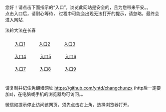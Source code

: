您好！请点击下面指示的“入口”，浏览此网站是安全的，且为您带来平安。。 <br/>
点击入口后，请耐心等待， 过程中可能会出现无法打开的提示，请忽略，最终会进入网站. </br>

法轮大法在长春<br/>
<div style="padding:10px"><a style="margin:20px" target="_blank" href="https://dmj6ayjdlw1db.cloudfront.net/2Qpsp?zrihx" id="ccLink1" rel="nofollow">入口1</a> <a target="_blank" style="margin:20px" href="https://dvpjecnr3w9lc.cloudfront.net/2Qpsp?oefjzru" id="ccLink2" rel="nofollow">入口2</a> <a style="margin:20px" target="_blank" href="https://d20hy923swckm9.cloudfront.net/2Qpsp?mypjxvfy" id="ccLink3" rel="nofollow">入口3</a></div>

<div style="padding:10px" ><a style="margin:20px" target="_blank" href="https://dmj6ayjdlw1db.cloudfront.net/2Qpsp?zrihx" id="ccLink4" rel="nofollow">入口4</a> <a style="margin:20px" href="https://dvpjecnr3w9lc.cloudfront.net/2Qpsp?oefjzru" target="_blank" id="ccLink5" rel="nofollow">入口5</a> <a style="margin:20px" href="https://d20hy923swckm9.cloudfront.net/2Qpsp?mypjxvfy" target="_blank" id="ccLink6" rel="nofollow">入口6</a></div>

<div style="padding:10px"><a style="margin:20px" target="_blank" href="https://dmj6ayjdlw1db.cloudfront.net/2Qpsp?zrihx" id="ccLink7" rel="nofollow">入口7</a> <a style="margin:20px" href="https://dvpjecnr3w9lc.cloudfront.net/2Qpsp?oefjzru" target="_blank" id="ccLink8" rel="nofollow">入口8</a> <a style="margin:20px" target="_blank" href="https://d20hy923swckm9.cloudfront.net/2Qpsp?mypjxvfy" id="ccLink9" rel="nofollow">入口9</a></div>

<br/>



请复制并记住免翻墙网址 https://github.com/yntd/changchunzx (http后一定要加s)，在电脑或手机的浏览器均可访问。。<br/>

微信如提示停止访问该网页，须先点击右上角，选择浏览器打开。
